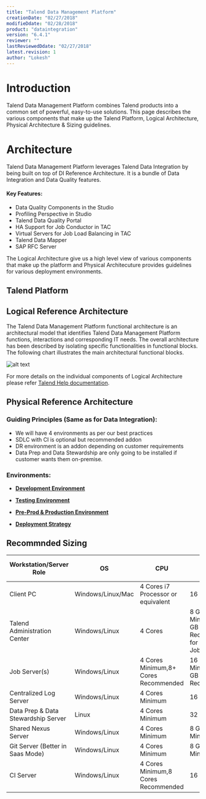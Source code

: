```yaml
---
title: "Talend Data Management Platform"
creationDate: "02/27/2018"
modifieDdate: "02/28/2018"
product: "dataintegration"
version: "6.4.1"
reviewer: ""
lastReviewedDdate: "02/27/2018"
latest.revision: 1
author: "Lokesh"
---
```


# Introduction

Talend Data Management Platform combines Talend products into a common set of powerful, easy-to-use solutions. This page describes the various components that make up the Talend Platform, Logical Architecture, Physical Architecture & Sizing guidelines. 

# Architecture

Talend Data Management Platform leverages Talend Data Integration by being built on top of DI Reference Architecture. It is a bundle of Data Integration and Data Quality features.

#### Key Features:
- Data Quality Components in the Studio
- Profiling Perspective in Studio
- Talend Data Quality Portal
- HA Support for Job Conductor in TAC
- Virtual Servers for Job Load Balancing in TAC
- Talend Data Mapper
- SAP RFC Server
 
The Logical Architecture give us a high level view of various components that make up the platform and Physical Architecuture provides guidelines for various deployment environments.

## Talend Platform


## Logical Reference Architecture

The Talend Data Management Platform functional architecture is an architectural model that identifies Talend Data Management Platform functions, interactions and corresponding IT needs. The overall architecture has been described by isolating specific functionalities in functional blocks.
The following chart illustrates the main architectural functional blocks.

![alt text][Logical Architecture]

For more details on the individual components of Logical Architecture please refer [Talend Help documentation][logical-architecture-details]. 

## Physical Reference Architecture

### Guiding Principles (Same as for Data Integration):
- We will have 4 environments as per our best practices
- SDLC with CI is optional but recommended addon
- DR environment is an addon depending on customer requirements
- Data Prep and Data Stewardship are only going to be installed if customer wants them on-premise.

### Environments:

- **[Development Environment][dm-dev]**

- **[Testing Environment][dm-test]**

- **[Pre-Prod & Production Environment][dm-prod]**

- **[Deployment Strategy][dm-deployment]**


## Recommnded Sizing

Workstation/Server Role|OS|CPU|RAM|SSD Disk Size
--- | --- | --- | --- | ---
Client PC|Windows/Linux/Mac|4 Cores i7 Processor or equivalent|16 GB|500 GB
Talend Administration Center|Windows/Linux|4 Cores |8 GB RAM Minimum, 32 GB Recommended for 1000s of Jobs|300GB+ Minimum (for software & logs)
Job Server(s)|Windows/Linux|4 Cores Minimum,8+ Cores Recommended|16 GB RAM Minimum,128 GB Recommended|300+ GB
Centralized Log Server|Windows/Linux|4 Cores Minimum|16 GB RAM|300+ GB
Data Prep & Data Stewardship Server|Linux|4 Cores Minimum|32 GB RAM|300+ GB
Shared Nexus Server|Windows/Linux|4 Cores Minimum|8 GB RAM Minimum|300+ GB
Git Server (Better in Saas Mode)|Windows/Linux|4 Cores Minimum|8 GB RAM Minimum|50+ GB
CI Server|Windows/Linux|4 Cores Minimum,8 Cores Recommended|16 GB RAM|300+ GB


<!-- links -->

[logical-architecture-details]: https://help.talend.com/reader/ZASi1iqSzd1Hv0sG_S_xtg/uOde2CK5Gjj_DIH_fy458A "Talend Data Management Platform functional architecture"

[Logical Architecture]: https://help.talend.com/api/fluidtopicsclient/resources/MkfTXwr0wElt98slxn9TSg/content "Talend Data Management Platform functional architecture Picture"

[dm-dev]: ./dm-physical-reference-architecture-dev.md
[dm-test]: ./dm-physical-reference-architecture-test.md 
[dm-prod]: ./dm-physical-reference-architecture-prod.md 
[dm-deployment]: ./dm-depoyment-strategy.md
